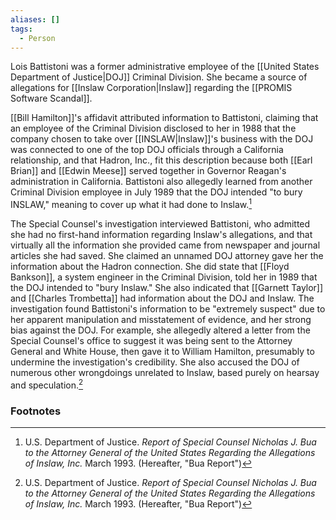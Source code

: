 ```yaml
---
aliases: []
tags:
  - Person
---
```

Lois Battistoni was a former administrative employee of the [[United States Department of Justice|DOJ]] Criminal Division. She became a source of allegations for [[Inslaw Corporation|Inslaw]] regarding the [[PROMIS Software Scandal]].

[[Bill Hamilton]]'s affidavit attributed information to Battistoni, claiming that an employee of the Criminal Division disclosed to her in 1988 that the company chosen to take over [[INSLAW|Inslaw]]'s business with the DOJ was connected to one of the top DOJ officials through a California relationship, and that Hadron, Inc., fit this description because both [[Earl Brian]] and [[Edwin Meese]] served together in Governor Reagan's administration in California. Battistoni also allegedly learned from another Criminal Division employee in July 1989 that the DOJ intended "to bury INSLAW," meaning to cover up what it had done to Inslaw.[^1]

The Special Counsel's investigation interviewed Battistoni, who admitted she had no first-hand information regarding Inslaw's allegations, and that virtually all the information she provided came from newspaper and journal articles she had saved. She claimed an unnamed DOJ attorney gave her the information about the Hadron connection. She did state that [[Floyd Bankson]], a system engineer in the Criminal Division, told her in 1989 that the DOJ intended to "bury Inslaw." She also indicated that [[Garnett Taylor]] and [[Charles Trombetta]] had information about the DOJ and Inslaw. The investigation found Battistoni's information to be "extremely suspect" due to her apparent manipulation and misstatement of evidence, and her strong bias against the DOJ. For example, she allegedly altered a letter from the Special Counsel's office to suggest it was being sent to the Attorney General and White House, then gave it to William Hamilton, presumably to undermine the investigation's credibility. She also accused the DOJ of numerous other wrongdoings unrelated to Inslaw, based purely on hearsay and speculation.[^1]

### Footnotes

[^1]: U.S. Department of Justice. *Report of Special Counsel Nicholas J. Bua to the Attorney General of the United States Regarding the Allegations of Inslaw, Inc.* March 1993. (Hereafter, "Bua Report")